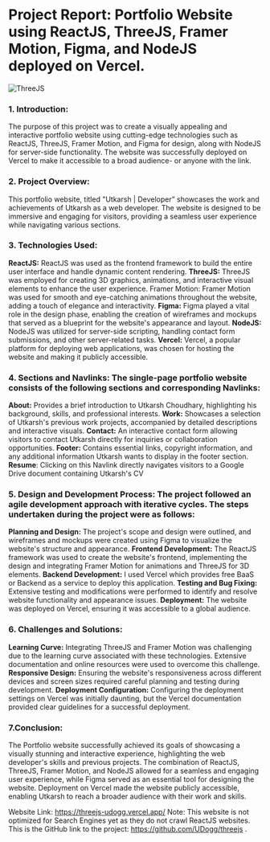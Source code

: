 # Project Report: Portfolio Website using ReactJS, ThreeJS, Framer Motion, Figma, and NodeJS deployed on Vercel.
![ThreeJS](https://images.app.goo.gl/Eedm5haCoyv3BfzQ7)
### 1. Introduction: 
The purpose of this project was to create a visually appealing and interactive portfolio website using cutting-edge technologies such as ReactJS, ThreeJS, Framer Motion, and Figma for design, along with NodeJS for server-side functionality. The website was successfully deployed on Vercel to make it accessible to a broad audience- or anyone with the link.
### 2. Project Overview: 
This portfolio website, titled "Utkarsh | Developer” showcases the work and achievements of Utkarsh as a web developer. The website is designed to be immersive and engaging for visitors, providing a seamless user experience while navigating various sections.
### 3. Technologies Used:
**ReactJS:** ReactJS was used as the frontend framework to build the entire user interface and handle dynamic content rendering.
**ThreeJS:** ThreeJS was employed for creating 3D graphics, animations, and interactive visual elements to enhance the user experience.
Framer Motion: Framer Motion was used for smooth and eye-catching animations throughout the website, adding a touch of elegance and interactivity.
**Figma:** Figma played a vital role in the design phase, enabling the creation of wireframes and mockups that served as a blueprint for the website's appearance and layout.
**NodeJS:** NodeJS was utilized for server-side scripting, handling contact form submissions, and other server-related tasks.
**Vercel:** Vercel, a popular platform for deploying web applications, was chosen for hosting the website and making it publicly accessible.


### 4. Sections and Navlinks: The single-page portfolio website consists of the following sections and corresponding Navlinks:
**About:** Provides a brief introduction to Utkarsh Choudhary, highlighting his background, skills, and professional interests.
**Work:** Showcases a selection of Utkarsh's previous work projects, accompanied by detailed descriptions and interactive visuals.
**Contact:** An interactive contact form allowing visitors to contact Utkarsh directly for inquiries or collaboration opportunities.
**Footer:** Contains essential links, copyright information, and any additional information Utkarsh wants to display in the footer section.
**Resume**: Clicking on this Navlink directly navigates visitors to a Google Drive document containing Utkarsh's CV

### 5. Design and Development Process: The project followed an agile development approach with iterative cycles. The steps undertaken during the project were as follows:
**Planning and Design:** The project's scope and design were outlined, and wireframes and mockups were created using Figma to visualize the website's structure and appearance.
**Frontend Development:** 
The ReactJS framework was used to create the website's frontend, implementing the design and integrating Framer Motion for animations and ThreeJS for 3D elements.
**Backend Development:** I used Vercel which provides free BaaS or Backend as a service to deploy this application.
**Testing and Bug Fixing:** Extensive testing and modifications were performed to identify and resolve website functionality and appearance issues.
**Deployment:** The website was deployed on Vercel, ensuring it was accessible to a global audience.

### 6. Challenges and Solutions:
**Learning Curve:** Integrating ThreeJS and Framer Motion was challenging due to the learning curve associated with these technologies. Extensive documentation and online resources were used to overcome this challenge.
**Responsive Design:** Ensuring the website's responsiveness across different devices and screen sizes required careful planning and testing during development.
**Deployment Configuration:** Configuring the deployment settings on Vercel was initially daunting, but the Vercel documentation provided clear guidelines for a successful deployment.
### 7.Conclusion:
The Portfolio website successfully achieved its goals of showcasing a visually stunning and interactive experience, highlighting the web developer's skills and previous projects. The combination of ReactJS, ThreeJS, Framer Motion, and NodeJS allowed for a seamless and engaging user experience, while Figma served as an essential tool for designing the website. Deployment on Vercel made the website publicly accessible, enabling Utkarsh to reach a broader audience with their work and skills.

Website Link: https://threejs-udogg.vercel.app/ Note: This website is not optimized for Search Engines yet as they do not crawl ReactJS websites.
This is the GitHub link to the project: https://github.com/UDogg/threejs .
  

